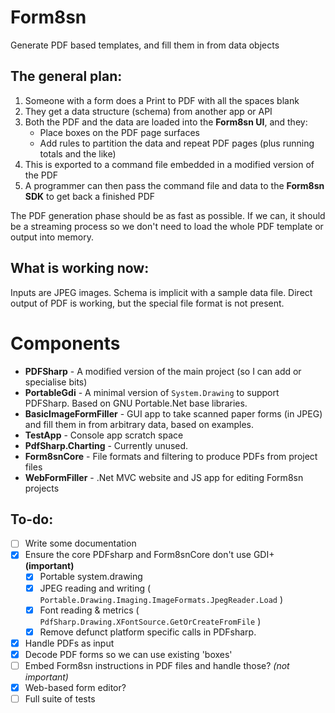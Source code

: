 # Form8sn
Generate PDF based templates, and fill them in from data objects

The general plan:
-----------------

1. Someone with a form does a Print to PDF with all the spaces blank
2. They get a data structure (schema) from another app or API
3. Both the PDF and the data are loaded into the **Form8sn UI**, and they:
   - Place boxes on the PDF page surfaces
   - Add rules to partition the data and repeat PDF pages (plus running totals and the like)
4. This is exported to a command file embedded in a modified version of the PDF
5. A programmer can then pass the command file and data to the **Form8sn SDK** to get back a finished PDF

The PDF generation phase should be as fast as possible. If we can, it should be a streaming process so we
don't need to load the whole PDF template or output into memory.

What is working now:
--------------------

Inputs are JPEG images.
Schema is implicit with a sample data file.
Direct output of PDF is working, but the special file format is not present.

Components
==========

* **PDFSharp** - A modified version of the main project (so I can add or specialise bits)
* **PortableGdi** - A minimal version of `System.Drawing` to support PDFSharp. Based on GNU Portable.Net base libraries.
* **BasicImageFormFiller** - GUI app to take scanned paper forms (in JPEG) and
  fill them in from arbitrary data, based on examples.
* **TestApp** - Console app scratch space
* **PdfSharp.Charting** - Currently unused.
* **Form8snCore** - File formats and filtering to produce PDFs from project files
* **WebFormFiller** - .Net MVC website and JS app for editing Form8sn projects

To-do:
------

* [ ] Write some documentation
* [x] Ensure the core PDFsharp and Form8snCore don't use GDI+ **(important)**
  * [x] Portable system.drawing
  * [x] JPEG reading and writing ( `Portable.Drawing.Imaging.ImageFormats.JpegReader.Load` )
  * [x] Font reading & metrics ( `PdfSharp.Drawing.XFontSource.GetOrCreateFromFile` )
  * [x] Remove defunct platform specific calls in PDFsharp.
* [x] Handle PDFs as input
* [x] Decode PDF forms so we can use existing 'boxes'
* [ ] Embed Form8sn instructions in PDF files and handle those? *(not important)*
* [x] Web-based form editor?
* [ ] Full suite of tests
